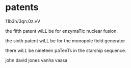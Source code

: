 # patents
11b3h/3qn:0z:vV

the fifth patent wiLL be for enzymaTic nuclear fusion.  

the sixth patent wiLL be for the monopole field generator

there wiLL be nineteen paTenTs in the starship sequence.  

john david jones
vanha vaasa

